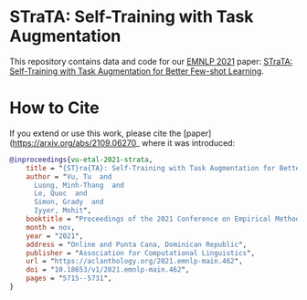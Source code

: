 # STraTA: Self-Training with Task Augmentation

This repository contains data and code for our
[EMNLP 2021](https://2021.emnlp.org/) paper:
[STraTA: Self-Training with Task Augmentation for Better Few-shot Learning](https://arxiv.org/abs/2109.06270).

# How to Cite
If you extend or use this work, please cite the [paper](https://arxiv.org/abs/2109.06270_ where it was introduced:

```bibtex
@inproceedings{vu-etal-2021-strata,
    title = "{ST}ra{TA}: Self-Training with Task Augmentation for Better Few-shot Learning",
    author = "Vu, Tu  and
      Luong, Minh-Thang  and
      Le, Quoc  and
      Simon, Grady  and
      Iyyer, Mohit",
    booktitle = "Proceedings of the 2021 Conference on Empirical Methods in Natural Language Processing",
    month = nov,
    year = "2021",
    address = "Online and Punta Cana, Dominican Republic",
    publisher = "Association for Computational Linguistics",
    url = "https://aclanthology.org/2021.emnlp-main.462",
    doi = "10.18653/v1/2021.emnlp-main.462",
    pages = "5715--5731",
}
```

